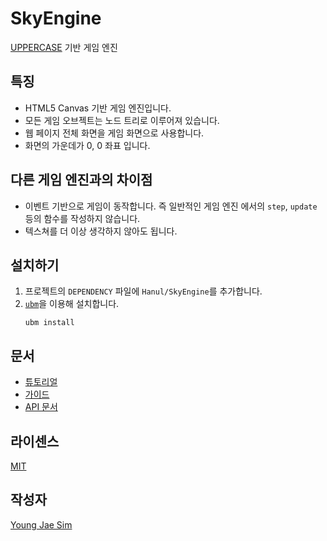 # SkyEngine
[UPPERCASE](http://uppercase.io) 기반 게임 엔진

## 특징
* HTML5 Canvas 기반 게임 엔진입니다.
* 모든 게임 오브젝트는 노드 트리로 이루어져 있습니다.
* 웹 페이지 전체 화면을 게임 화면으로 사용합니다.
* 화면의 가운데가 0, 0 좌표 입니다.

## 다른 게임 엔진과의 차이점
* 이벤트 기반으로 게임이 동작합니다. 즉 일반적인 게임 엔진 에서의 `step`, `update` 등의 함수를 작성하지 않습니다.
* 텍스쳐를 더 이상 생각하지 않아도 됩니다.

## 설치하기
1. 프로젝트의 `DEPENDENCY` 파일에 `Hanul/SkyEngine`를 추가합니다.
2. [`ubm`](https://www.npmjs.com/package/ubm)을 이용해 설치합니다.
    ```
    ubm install
    ```

## 문서
* [튜토리얼](DOC/Tutorial.md)
* [가이드](DOC/Guide.md)
* [API 문서](API/README.md)

## 라이센스
[MIT](LICENSE)

## 작성자
[Young Jae Sim](https://github.com/Hanul)